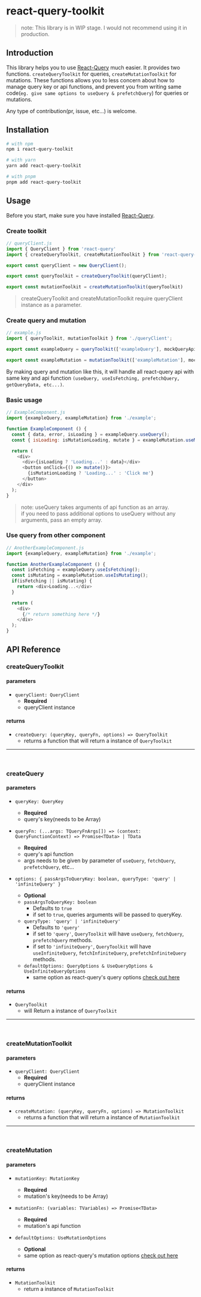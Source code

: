 # react-query-toolkit

> note: This library is in WIP stage. I would not recommend using it in production.

## Introduction
This library helps you to use [React-Query](https://react-query.tanstack.com/) much easier.
It provides two functions. `createQueryToolkit` for queries, `createMutationToolkit` for mutations.
These functions allows you to less concern about how to manage query key or api functions, and prevent you from writing same code(`eg. give same options to useQuery & prefetchQuery`) for queries or mutations.

Any type of contribution(pr, issue, etc...) is welcome.

## Installation

```sh
# with npm
npm i react-query-toolkit

# with yarn
yarn add react-query-toolkit

# with pnpm
pnpm add react-query-toolkit
```

## Usage

Before you start, make sure you have installed [React-Query](https://react-query.tanstack.com/).

### Create toolkit

```js
// queryClient.js
import { QueryClient } from 'react-query'
import { createQueryToolkit, createMutationToolkit } from 'react-query-toolkit';

export const queryClient = new QueryClient();

export const queryToolkit = createQueryToolkit(queryClient);

export const mutationToolkit = createMutationToolkit(queryToolkit)
```

> createQueryToolkit and createMutationToolkit require queryClient instance as a parameter.

### Create query and mutation

```js
// example.js
import { queryToolkit, mutationToolkit } from './queryClient';

export const exampleQuery = queryToolkit(['exampleQuery'], mockQueryApi);

export const exampleMutation = mutationToolkit(['exampleMutation'], mockMutationApi);
```

By making query and mutation like this, it will handle all react-query api with same key and api function `(useQuery, useIsFetching, prefetchQuery, getQueryData, etc...)`.

### Basic usage

```js
// ExampleComponent.js
import {exampleQuery, exampleMutation} from './example';

function ExampleComponent () {
  const { data, error, isLoading } = exampleQuery.useQuery();
  const { isLoading: isMutationLoading, mutate } = exampleMutation.useMutation();

  return (
    <div>
      <div>{isLoading ? 'Loading...' : data}</div>
      <button onClick={() => mutate()}>
        {isMutationLoading ? 'Loading...' : 'Click me'}
      </button>
    </div>
  );
}
```

> note: useQuery takes arguments of api function as an array.  
> if you need to pass additional options to useQuery without any arguments, pass an empty array.

### Use query from other component

```js
// AnotherExampleComponent.js
import {exampleQuery, exampleMutation} from './example';

function AnotherExampleComponent () {
  const isFetching = exampleQuery.useIsFetching();
  const isMutating = exampleMutation.useIsMutating();
  if(isFetching || isMutating) {
    return <div>Loading...</div>
  }

  return (
    <div>
      {/* return something here */}
    </div>
  );
}
```

## API Reference

### createQueryToolkit

#### parameters

- `queryClient: QueryClient`
  - **Required**
  - queryClient instance

#### returns

- `createQuery: (queryKey, queryFn, options) => QueryToolkit`
  - returns a function that will return a instance of `QueryToolkit`

***
<br>

### createQuery

#### parameters

- `queryKey: QueryKey`
  - **Required**
  - query's key(needs to be Array)

- `queryFn: (...args: TQueryFnArgs[]) => (context: QueryFunctionContext) => Promise<TData> | TData`
  - **Required**
  - query's api function
  - args needs to be given by parameter of `useQuery`, `fetchQuery`, `prefetchQuery`, etc...

- `options: { passArgsToQueryKey: boolean, queryType: 'query' | 'infiniteQuery' }`
  - **Optional**
  - `passArgsToQueryKey: boolean` 
    - Defaults to `true`
    - if set to `true`, queries arguments will be passed to queryKey.
  - `queryType: 'query' | 'infiniteQuery'`
    - Defaults to `'query'`
    - if set to `'query'`, `QueryToolkit` will have `useQuery`, `fetchQuery`, `prefetchQuery` methods.
    - if set to `'infiniteQuery'`, `QueryToolkit` will have `useInfiniteQuery`, `fetchInfiniteQuery`, `prefetchInfiniteQuery` methods.
  - `defaultOptions: QueryOptions & UseQueryOptions & UseInfiniteQueryOptions`
    - same option as react-query's query options [check out here](https://react-query.tanstack.com/reference/useQuery)

#### returns

- `QueryToolkit`
  - will Return a instance of `QueryToolkit`

***
<br>

### createMutationToolkit

#### parameters

- `queryClient: QueryClient`
  - **Required**
  - queryClient instance

#### returns
- `createMutation: (queryKey, queryFn, options) => MutationToolkit`
  - returns a function that will return a instance of `MutationToolkit` 


***
<br>

### createMutation

#### parameters

- `mutationKey: MutationKey`
  - **Required**
  - mutation's key(needs to be Array)

- `mutationFn: (variables: TVariables) => Promise<TData>`
  - **Required**
  - mutation's api function

- `defaultOptions: UseMutationOptions`
  - **Optional**
  - same option as react-query's mutation options [check out here](https://react-query.tanstack.com/reference/useMutation)
  
#### returns
- `MutationToolkit`
  - return a instance of `MutationToolkit`